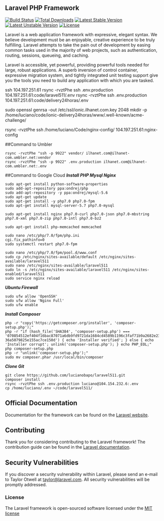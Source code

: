 ## Laravel PHP Framework

[![Build Status](https://travis-ci.org/laravel/framework.svg)](https://travis-ci.org/laravel/framework)
[![Total Downloads](https://poser.pugx.org/laravel/framework/d/total.svg)](https://packagist.org/packages/laravel/framework)
[![Latest Stable Version](https://poser.pugx.org/laravel/framework/v/stable.svg)](https://packagist.org/packages/laravel/framework)
[![Latest Unstable Version](https://poser.pugx.org/laravel/framework/v/unstable.svg)](https://packagist.org/packages/laravel/framework)
[![License](https://poser.pugx.org/laravel/framework/license.svg)](https://packagist.org/packages/laravel/framework)


Laravel is a web application framework with expressive, elegant syntax. We believe development must be an enjoyable, creative experience to be truly fulfilling. Laravel attempts to take the pain out of development by easing common tasks used in the majority of web projects, such as authentication, routing, sessions, queueing, and caching.

Laravel is accessible, yet powerful, providing powerful tools needed for large, robust applications. A superb inversion of control container, expressive migration system, and tightly integrated unit testing support give you the tools you need to build any application with which you are tasked.

ssh 104.197.251.61
rsync -rvztPhe ssh .env.production 104.197.251.61:code/laravel511/.env
rsync -rvztPhe ssh .env.production 104.197.251.61:code/delivery24horas/.env

sudo openssl genrsa -out /etc/ssl/ionic.ilhanet.com.key 2048
mkdir -p /home/luciano/code/ionic-delivery24horas/www/.well-known/acme-challenge/


rsync -rvztPhe ssh /home/luciano/Code/nginx-config/ 104.197.251.61:nginx-config

##Command to Umbler
```shell
rsync -rvztPhe "ssh -p 9922" vendor/ ilhanet.com@ilhanet-com.umbler.net:vendor
rsync -rvztPhe "ssh -p 9922" .env.production ilhanet.com@ilhanet-com.umbler.net:.env
```

##Command to Google Cloud
***Install PHP Mysql Nginx***
```shell
sudo apt-get install python-software-properties
sudo add-apt-repository ppa:ondrej/php
sudo add-apt-repository -y ppa:ondrej/mysql-5.6
sudo apt-get update
sudo apt-get install -y php7.0 php7.0-fpm
sudo apt-get install mysql-server-5.7 php7.0-mysql 

sudo apt-get install nginx php7.0-curl php7.0-json php7.0-mbstring php7.0-xml php7.0-zip php7.0-intl php7.0-bz2

sudo apt-get install php-memcached memcached

sudo nano /etc/php/7.0/fpm/php.ini
cgi.fix_pathinfo=0
sudo systemctl restart php7.0-fpm

sudo nano /etc/php/7.0/fpm/pool.d/www.conf
sudo cp /etc/nginx/sites-available/default /etc/nginx/sites-available/laravel511
sudo nano /etc/nginx/sites-available/laravel511
sudo ln -s /etc/nginx/sites-available/laravel511 /etc/nginx/sites-enabled/laravel511
sudo service nginx reload
```

***Ubuntu Firewall***
```shell
sudo ufw allow 'OpenSSH'
sudo ufw allow 'Nginx Full'
sudo ufw enable
```

***Install Composer***
```shell
php -r "copy('https://getcomposer.org/installer', 'composer-setup.php');"
php -r "if (hash_file('SHA384', 'composer-setup.php') === '070854512ef404f16bac87071a6db9fd9721da1684cd4589b1196c3faf71b9a2682e2311b
36a5079825e155ac7ce150d') { echo 'Installer verified'; } else { echo 'Installer corrupt'; unlink('composer-setup.php'); } echo PHP_EOL;"
php composer-setup.php
php -r "unlink('composer-setup.php');"
sudo mv composer.phar /usr/local/bin/composer
```

***Clone Git***
```shell
git clone https://github.com/lucianobapo/laravel511.git
composer install
rsync -rvztPhe ssh .env.production luciano@104.154.232.6:.env
cp /home/luciano/.env ~/code/laravel511/
```

## Official Documentation

Documentation for the framework can be found on the [Laravel website](http://laravel.com/docs).

## Contributing

Thank you for considering contributing to the Laravel framework! The contribution guide can be found in the [Laravel documentation](http://laravel.com/docs/contributions).

## Security Vulnerabilities

If you discover a security vulnerability within Laravel, please send an e-mail to Taylor Otwell at taylor@laravel.com. All security vulnerabilities will be promptly addressed.

### License

The Laravel framework is open-sourced software licensed under the [MIT license](http://opensource.org/licenses/MIT)
